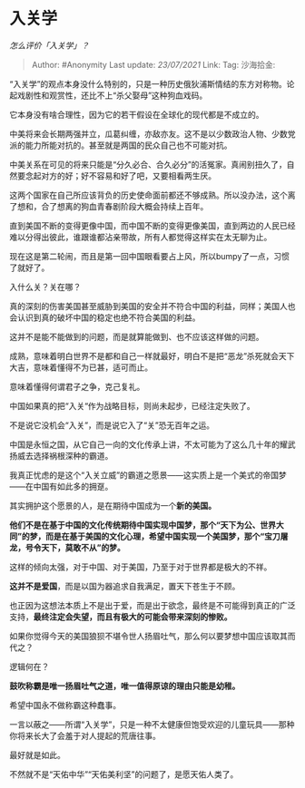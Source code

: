 # 入关学
*怎么评价「入关学」？*

> Author: #Anonymity
> Last update: *23/07/2021*
> Link:
> Tag:
> 沙海拾金:

“入关学”的观点本身没什么特别的，只是一种历史俄狄浦斯情结的东方对称物。论起戏剧性和观赏性，还比不上“杀父娶母”这种狗血戏码。

它本身没有啥合理性，因为它的若干假设在全球化的现代都是不成立的。

中美将来会长期两强并立，瓜葛纠缠，亦敌亦友。这不是以少数政治人物、少数党派的能力所能对抗的。甚至就是两国的民众自己也不可能对抗。

中美关系在可见的将来只能是“分久必合、合久必分”的活冤家。真闹别扭久了，自然要念起对方的好；好不容易和好了吧，又要相看两生厌。

这两个国家在自己所应该背负的历史使命面前都还不够成熟。所以没办法，这个离了想和，合了想离的狗血青春剧阶段大概会持续上百年。

直到美国不断的变得更像中国，而中国不断的变得更像美国，直到两边的人民已经难以分得出彼此，谁跟谁都沾亲带故，所有人都觉得这样实在太无聊为止。

现在这是第二轮闹，而且是第一回中国眼看要占上风，所以bumpy了一点，习惯了就好了。

入什么关？关在哪？

真的深刻的伤害美国甚至威胁到美国的安全并不符合中国的利益，同样；美国人也会认识到真的破坏中国的稳定也绝不符合美国的利益。

这并不是能不能做到的问题，而是就算能做到、也不应该这样做的问题。

成熟，意味着明白世界不是都和自己一样就最好，明白不是把“恶龙”杀死就会天下大吉，意味着懂得不为已甚，适可而止。

意味着懂得何谓君子之争，克己复礼。

中国如果真的把“入关“作为战略目标，则尚未起步，已经注定失败了。

不是说它没机会“入关”，而是说它入了“关”恐无百年之运。

中国是永恒之国，从它自己一向的文化传承上讲，不太可能为了这么几十年的耀武扬威去选择祸根深种的霸道。

我真正忧虑的是这个“入关立威”的霸道之愿景——这实质上是一个美式的帝国梦——在中国有如此多的拥趸。

其实拥护这个愿景的人，是在期待中国成为一个**新的美国。**

**他们不是在基于中国的文化传统期待中国实现中国梦，那个“天下为公、世界大同”的梦，而是在基于美国的文化心理，希望中国实现一个美国梦，那个“宝刀屠龙，号令天下，莫敢不从”的梦。**

这样的倾向太强，对于中国、对于美国，乃至于对于世界都是极大的不祥。

**这并不是爱国**，而是以国为器追求自我满足，置天下苍生于不顾。

也正因为这想法本质上不是出于爱，而是出于欲念，最终是不可能得到真正的广泛支持，**最终注定会失望，而且有极大的可能会带来深刻的惨败。**

如果你觉得今天的美国狼狈不堪令世人扬眉吐气，那么何以要梦想中国应该取其而代之？

逻辑何在？

**鼓吹称霸是唯一扬眉吐气之道，唯一值得原谅的理由只能是幼稚。**

希望中国永不做称霸这种蠢事。

一言以蔽之——所谓“入关学”，只是一种不太健康但饱受欢迎的儿童玩具——那种你将来长大了会羞于对人提起的荒唐往事。

最好就是如此。

不然就不是“天佑中华”“天佑美利坚”的问题了，是愿天佑人类了。
